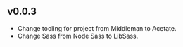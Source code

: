 
## v0.0.3
- Change tooling for project from Middleman to Acetate.
- Change Sass from Node Sass to LibSass.
